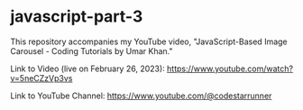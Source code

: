 # javascript-part-3

This repository accompanies my YouTube video, "JavaScript-Based Image Carousel - Coding Tutorials by Umar Khan."

Link to Video (live on February 26, 2023):
https://www.youtube.com/watch?v=5neCZzVp3vs

Link to YouTube Channel:
https://www.youtube.com/@codestarrunner
